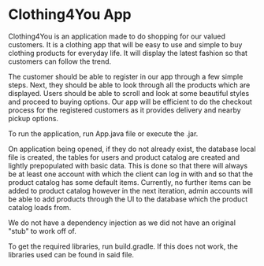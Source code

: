 # Clothing4You App
Clothing4You is an application made to do shopping for our valued customers. It is a clothing app that will be easy to use and simple to buy clothing products for everyday life. It will display the latest fashion so that customers can follow the trend.

The customer should be able to register in our app through a few simple steps. Next, they should be able to look through all the products which are displayed. Users should be able to scroll and look at some beautiful styles and proceed to buying options. Our app will be efficient to do the checkout process for the registered customers as it provides delivery and nearby pickup options.

To run the application, run App.java file or execute the .jar.

On application being opened, if they do not already exist, the database local file is created, the tables for users and product catalog are created and lightly prepopulated with basic data. This is done so that there will always be at least one account with which the client can log in with and so that the product catalog has some default items. Currently, no further items can be added to product catalog however in the next iteration, admin accounts will be able to add products through the UI to the database which the product catalog loads from.

We do not have a dependency injection as we did not have an original "stub" to work off of. 

To get the required libraries, run build.gradle. If this does not work, the libraries used can be found in said file.
